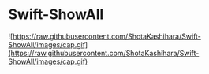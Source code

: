 # Swift-ShowAll

![https://raw.githubusercontent.com/ShotaKashihara/Swift-ShowAll/images/cap.gif](https://raw.githubusercontent.com/ShotaKashihara/Swift-ShowAll/images/cap.gif)
